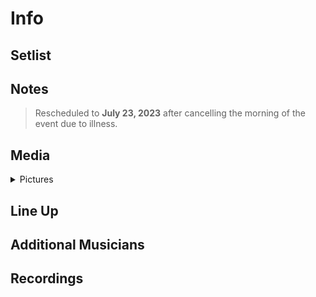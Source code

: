 # Info

## Setlist

## Notes

> Rescheduled to **July 23, 2023** after cancelling the morning of the event due to illness.

## Media 

<details>
  <summary>Pictures</summary>
  <!--<img alt="Setlist" title="Setlist" src="_.jpg" height="200" />-->
</details>

## Line Up

## Additional Musicians

## Recordings
